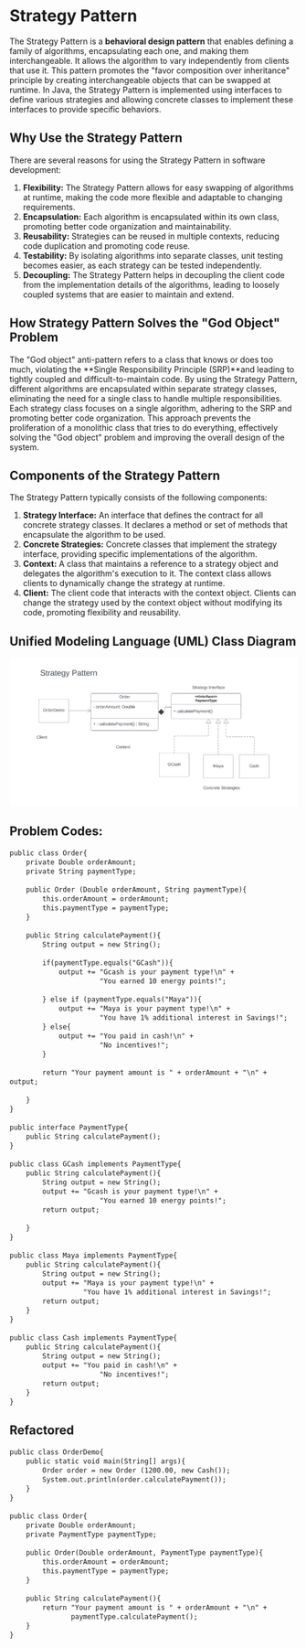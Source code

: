 # Strategy Pattern

The Strategy Pattern is a **behavioral design pattern** that enables defining a family of algorithms, encapsulating each one, and making them interchangeable. It allows the algorithm to vary independently from clients that use it. This pattern promotes the "favor composition over inheritance" principle by creating interchangeable objects that can be swapped at runtime. In Java, the Strategy Pattern is implemented using interfaces to define various strategies and allowing concrete classes to implement these interfaces to provide specific behaviors.


##  Why Use the Strategy Pattern
There are several reasons for using the Strategy Pattern in software development:

1. **Flexibility:** The Strategy Pattern allows for easy swapping of algorithms at runtime, making the code more flexible and adaptable to changing requirements.
2. **Encapsulation:** Each algorithm is encapsulated within its own class, promoting better code organization and maintainability.
3. **Reusability:** Strategies can be reused in multiple contexts, reducing code duplication and promoting code reuse.
4. **Testability:** By isolating algorithms into separate classes, unit testing becomes easier, as each strategy can be tested independently.
5. **Decoupling:** The Strategy Pattern helps in decoupling the client code from the implementation details of the algorithms, leading to loosely coupled systems that are easier to maintain and extend.


##  How Strategy Pattern Solves the "God Object" Problem
The "God object" anti-pattern refers to a class that knows or does too much, violating the **Single Responsibility Principle (SRP)**and leading to tightly coupled and difficult-to-maintain code. By using the Strategy Pattern, different algorithms are encapsulated within separate strategy classes, eliminating the need for a single class to handle multiple responsibilities. Each strategy class focuses on a single algorithm, adhering to the SRP and promoting better code organization. This approach prevents the proliferation of a monolithic class that tries to do everything, effectively solving the "God object" problem and improving the overall design of the system.


##  Components of the Strategy Pattern
The Strategy Pattern typically consists of the following components:

1. **Strategy Interface:** An interface that defines the contract for all concrete strategy classes. It declares a method or set of methods that encapsulate the algorithm to be used.
2. **Concrete Strategies:** Concrete classes that implement the strategy interface, providing specific implementations of the algorithm.
3. **Context:** A class that maintains a reference to a strategy object and delegates the algorithm's execution to it. The context class allows clients to dynamically change the strategy at runtime.
4. **Client:** The client code that interacts with the context object. Clients can change the strategy used by the context object without modifying its code, promoting flexibility and reusability.


##  Unified Modeling Language (UML) Class Diagram

<p align="center">
    <img src="image.png" alt="Centered Image" />
</p>


## Problem Codes:
```
public class Order{
    private Double orderAmount;
    private String paymentType;
    
    public Order (Double orderAmount, String paymentType){
        this.orderAmount = orderAmount;
        this.paymentType = paymentType;
    }

    public String calculatePayment(){
        String output = new String();

        if(paymentType.equals("GCash")){
            output += "Gcash is your payment type!\n" +
                      "You earned 10 energy points!";
                     
        } else if (paymentType.equals("Maya")){
            output += "Maya is your payment type!\n" +
                      "You have 1% additional interest in Savings!";
        } else{
            output += "You paid in cash!\n" +
                      "No incentives!";
        }

        return "Your payment amount is " + orderAmount + "\n" + output;

    }
}

public interface PaymentType{
    public String calculatePayment();
}

public class GCash implements PaymentType{
    public String calculatePayment(){
        String output = new String();
        output += "Gcash is your payment type!\n" +
                      "You earned 10 energy points!";
        return output;

    }
}

public class Maya implements PaymentType{
    public String calculatePayment(){
        String output = new String();
        output += "Maya is your payment type!\n" +
                  "You have 1% additional interest in Savings!";
        return output;
    }
}

public class Cash implements PaymentType{
    public String calculatePayment(){
        String output = new String();
        output += "You paid in cash!\n" +
                      "No incentives!";
        return output;
    }
}
```
## Refactored
```
public class OrderDemo{
    public static void main(String[] args){
        Order order = new Order (1200.00, new Cash());
        System.out.println(order.calculatePayment());    
    }
}

public class Order{
    private Double orderAmount;
    private PaymentType paymentType;

    public Order(Double orderAmount, PaymentType paymentType){
        this.orderAmount = orderAmount;
        this.paymentType = paymentType;
    }

    public String calculatePayment(){
        return "Your payment amount is " + orderAmount + "\n" + 
               paymentType.calculatePayment();
    }    
}
```














